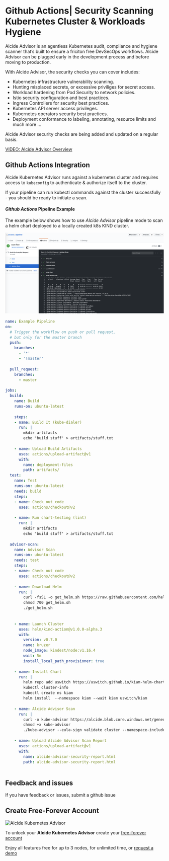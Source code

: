 # Github Actions| Security Scanning Kubernetes Cluster & Workloads Hygiene

Alcide Advisor is an agentless Kubernetes audit, compliance and hygiene scanner that’s built to ensure a friciton free DevSecOps workflows. Alcide Advisor can be plugged early in the development process and before moving to production.

With Alcide Advisor, the security checks you can cover includes:

- Kubernetes infrastructure vulnerability scanning.
- Hunting misplaced secrets, or excessive priviliges for secret access.
- Workload hardening from Pod Security to network policies.
- Istio security configuration and best practices.
- Ingress Controllers for security best practices.
- Kubernetes API server access privileges.
- Kubernetes operators security best practices.
- Deployment conformance to labeling, annotating, resource limits and much more ...

Alcide Advisor security checks are being added and updated on a regular basis.

[VIDEO: Alcide Advisor Overview](https://youtu.be/UXNPMzCtG84)

## Github Actions Integration

Alcide Kubernetes Advisor runs against a kubernetes cluster and requires access to `kubeconfig`
to authenticate & authorize itself to the cluster.

If your pipeline can run kubectl commands against the cluster successfully - you should be ready to initiate a scan.

#### *Github Actions* Pipeline Example

The example below shows how to use *Alcide Advisor* pipeline mode to scan a helm chart deployed to a locally created k8s KIND cluster.


![Github Actions Example](github-actions-scan.png "Github Actions Pipeline Example")




```yaml
name: Example Pipeline
on:
  # Trigger the workflow on push or pull request,
  # but only for the master branch
  push:
    branches:
      - '*'
      - '!master'

  pull_request:
    branches:
      - master

jobs:
  build:
    name: Build
    runs-on: ubuntu-latest

    steps:
    - name: Build It (kube-dialer)
      run: |
        mkdir artifacts
        echo 'build stuff' > artifacts/stuff.txt

    - name: Upload Build Artifacts
      uses: actions/upload-artifact@v1
      with:
        name: deployment-files
        path: artifacts/  
  test:
    name: Test
    runs-on: ubuntu-latest
    needs: build   
    steps:
    - name: Check out code
      uses: actions/checkout@v2

    - name: Run chart-testing (lint)
      run: |
        mkdir artifacts
        echo 'build stuff' > artifacts/stuff.txt
        
  advisor-scan:
    name: Advisor Scan 
    runs-on: ubuntu-latest
    needs: test   
    steps:
    - name: Check out code
      uses: actions/checkout@v2

    - name: Download Helm
      run: |
        curl -fsSL -o get_helm.sh https://raw.githubusercontent.com/helm/helm/master/scripts/get-helm-3 
        chmod 700 get_helm.sh 
        ./get_helm.sh


    - name: Launch Cluster
      uses: helm/kind-action@v1.0.0-alpha.3
      with:
        version: v0.7.0
        name: kruzer
        node_image: kindest/node:v1.16.4
        wait: 5m
        install_local_path_provisioner: true

    - name: Install Chart
      run: |
        helm repo add uswitch https://uswitch.github.io/kiam-helm-charts/charts/
        kubectl cluster-info
        kubectl create ns kiam
        helm install  --namespace kiam --wait kiam uswitch/kiam

    - name: Alcide Advisor Scan
      run: |
        curl -o kube-advisor https://alcide.blob.core.windows.net/generic/stable/linux/advisor
        chmod +x kube-advisor
        ./kube-advisor --eula-sign validate cluster --namespace-include="kiam" --outfile alcide-advisor-security-report.html

    - name: Upload Alcide Advisor Scan Report
      uses: actions/upload-artifact@v1
      with:
        name: alcide-advisor-security-report.html 
        path: alcide-advisor-security-report.html  



```

## Feedback and issues

If you have feedback or issues, submit a github issue

## Create Free-Forever Account

![Alcide Kubernetes Advisor](https://d2908q01vomqb2.cloudfront.net/77de68daecd823babbb58edb1c8e14d7106e83bb/2019/06/19/Alcide-Advisor-Amazon-EKS-1.png "Alcide Kubernetes Advisor")

To unlock your **Alcide Kubernetes Advisor** create your [free-forever account](https://www.alcide.io/pricing#free-forever)

Enjoy all features free for up to 3 nodes, for unlimited time, or [request a demo](https://get.alcide.io/request-demo)
